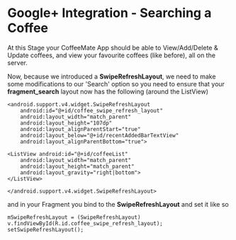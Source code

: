 # Google+ Integration - Searching a Coffee

At this Stage your CoffeeMate App should be able to View/Add/Delete & Update coffees, and view your favourite coffees (like before), all on the server.

Now, because we introduced a **SwipeRefreshLayout**, we need to make some modifications to our 'Search' option so you need to ensure that your **fragment_search** layout now has the following (around the ListView)

```
<android.support.v4.widget.SwipeRefreshLayout     
    android:id="@+id/coffee_swipe_refresh_layout" 
    android:layout_width="match_parent" 
    android:layout_height="107dp" 
    android:layout_alignParentStart="true" 
    android:layout_below="@+id/recentAddedBarTextView"     
    android:layout_alignParentBottom="true"> 

<ListView android:id="@+id/coffeeList" 
    android:layout_width="match_parent" 
    android:layout_height="match_parent" 
    android:layout_gravity="right|bottom"> 
</ListView>

</android.support.v4.widget.SwipeRefreshLayout>
```
and in your Fragment you bind to the **SwipeRefreshLayout** and set it like so

```
mSwipeRefreshLayout = (SwipeRefreshLayout) v.findViewById(R.id.coffee_swipe_refresh_layout);
setSwipeRefreshLayout();
```